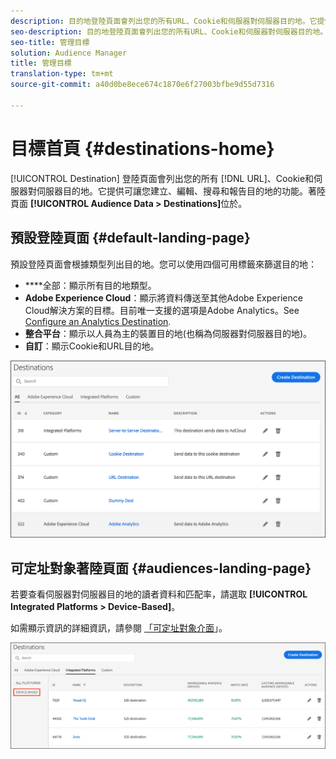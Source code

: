 ```yaml
---
description: 目的地登陸頁面會列出您的所有URL、Cookie和伺服器對伺服器目的地。它提供可讓您建立、編輯、搜尋和報告目的地的功能。著陸頁面位於「對象資料>目標」中。
seo-description: 目的地登陸頁面會列出您的所有URL、Cookie和伺服器對伺服器目的地。它提供可讓您建立、編輯、搜尋和報告目的地的功能。著陸頁面位於「對象資料>目標」中。
seo-title: 管理目標
solution: Audience Manager
title: 管理目標
translation-type: tm+mt
source-git-commit: a40d0be8ece674c1870e6f27003bfbe9d55d7316

---
```




# 目標首頁 {#destinations-home}

[!UICONTROL Destination] 登陸頁面會列出您的所有 [!DNL URL]、Cookie和伺服器對伺服器目的地。它提供可讓您建立、編輯、搜尋和報告目的地的功能。著陸頁面 **[!UICONTROL Audience Data > Destinations]**&#x200B;位於。

## 預設登陸頁面 {#default-landing-page}

<!-- destinations-home.xml -->

預設登陸頁面會根據類型列出目的地。您可以使用四個可用標籤來篩選目的地：

* ****&#x200B;全部：顯示所有目的地類型。
* **Adobe Experience Cloud**：顯示將資料傳送至其他Adobe Experience Cloud解決方案的目標。目前唯一支援的選項是Adobe Analytics。See [Configure an Analytics Destination](/help/using/features/destinations/create-analytics-destination.md).
* **整合平台**：顯示以人員為主的裝置目的地(也稱為伺服器對伺服器目的地)。
* **自訂**：顯示Cookie和URL目的地。


![](assets/destinations-landing.png)

## 可定址對象著陸頁面 {#audiences-landing-page}

若要查看伺服器對伺服器目的地的讀者資料和匹配率，請選取 **[!UICONTROL Integrated Platforms > Device-Based]**。

如需顯示資訊的詳細資訊，請參閱 [「可定址對象介面](/help/using/features/addressable-audiences.md#addressable-audience-interface)」。

![](/help/using/features/assets/addressable-audiences-landing.png)